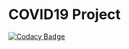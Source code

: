 
# COVID19 Project
[![Codacy Badge](https://app.codacy.com/project/badge/Grade/9de20733055a4e768312c769b45a83bd)](https://app.codacy.com/gh/vamsi9908/COVID19/dashboard?utm_source=gh&utm_medium=referral&utm_content=&utm_campaign=Badge_grade)
